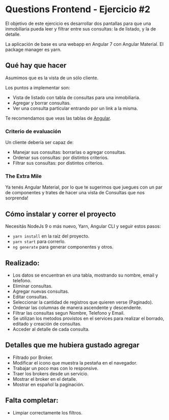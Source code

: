 # Questions Frontend - Ejercicio #2

El objetivo de este ejercicio es desarrollar dos pantallas para que una inmobiliaria
pueda leer y filtrar entre sus consultas: la de listado, y la de detalle.

La aplicación de base es una webapp en Angular 7 con Angular Material. El package
manager es yarn.

## Qué hay que hacer

Asumimos que es la vista de un sólo cliente.

Los puntos a implementar son:
- Vista de listado con tabla de consultas para una inmobiliaria.
- Agregar y borrar consultas.
- Ver una consulta particular entrando por un link a la misma.

Te recomendamos que veas las tablas de [Angular](https://material.angular.io/components/table/overview).

### Criterio de evaluación
Un cliente debería ser capaz de:
- Manejar sus consultas: borrarlas o agregar consultas.
- Ordenar sus consultas: por distintos criterios.
- Filtrar sus consultas: por distintos criterios.


### The Extra Mile
Ya tenés Angular Material, por lo que te sugerimos que juegues con un par de componentes y trates de hacer una
vista de Consultas que nos sorprenda!


## Cómo instalar y correr el proyecto
Necesitás NodeJs 9 o más nuevo, Yarn, Angular CLI y seguir estos pasos:
- `yarn install` en la raíz del proyecto.
- `yarn start` para correrlo.
- `ng generate` para generar componentes y otros.

## Realizado:
- Los datos se encuentran en una tabla, mostrando su nombre, email y telefono.
- Eliminar consultas.
- Agregar nuevas consultas.
- Editar consultas.
- Seleccionar la cantidad de registros que quieren verse (Paginado).
- Ordenar las columnas de manera ascendente y descendente.
- Filtrar las consultas segun Nombre, Telefono y Email.
- Se utilizan los metodos provistos en el services para realizar el borrado, editado y creación de consultas.
- Acceder al detalle de cada consulta.

## Detalles que me hubiera gustado agregar
- Filtrado por Broker.
- Modificar el icono que muestra la pestaña en el navegador.
- Trabajar un poco mas con lo responsive.
- Traer los brokers desde un servicio.
- Mostrar el broker en el detalle.
- Mostrar en español la paginación.

## Falta completar:
- Limpiar correctamente los filtros.




